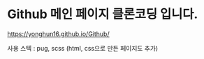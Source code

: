 # Github 메인 페이지 클론코딩 입니다.

https://yonghun16.github.io/Github/

사용 스텍 : pug, scss (html, css으로 만든 페이지도 추가)
